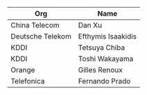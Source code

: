 | Org                    | Name                                                |
| -----------------------| ----------------------------------------------------|
| China Telecom | Dan Xu |
| Deutsche Telekom | Efthymis Isaakidis |
| KDDI | Tetsuya Chiba |
| KDDI | Toshi Wakayama |
| Orange | Gilles Renoux |
| Telefonica | Fernando Prado |
